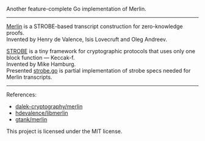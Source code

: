 Another feature-complete Go implementation of Merlin.

---
[Merlin][merlin_cool] is a STROBE-based transcript
construction for zero-knowledge proofs.\
Invented by Henry de Valence, Isis Lovecruft and Oleg Andreev.

[STROBE][strobe] is a tiny framework for cryptographic protocols
that uses only one block function — Keccak-f.\
Invented by Mike Hamburg.\
Presented [strobe.go](strobe/strobe.go) is partial implementation of strobe specs
needed for Merlin transcripts.

---
References:
* [dalek-cryptography/merlin][merlin_rs]
* [hdevalence/libmerlin][merlin_c]
* [gtank/merlin][merlin_go]

This project is licensed under the MIT license.

[merlin_cool]: https://merlin.cool
[strobe]: https://strobe.sourceforge.io/
[merlin_rs]: https://github.com/dalek-cryptography/merlin
[merlin_c]: https://github.com/hdevalence/libmerlin
[merlin_go]: https://github.com/gtank/merlin
